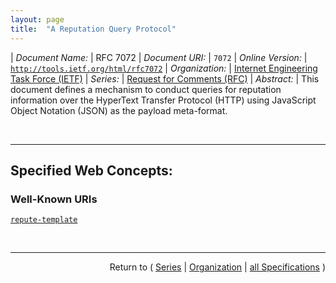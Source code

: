 ```yaml
---
layout: page
title:  "A Reputation Query Protocol"
---
```


| *Document Name:* | RFC 7072
| *Document URI:* | `7072`
| *Online Version:* | [`http://tools.ietf.org/html/rfc7072`](http://tools.ietf.org/html/rfc7072)
| *Organization:* | [Internet Engineering Task Force (IETF)](..  "List of specification series by this organization")
| *Series:* | [Request for Comments (RFC)](.  "List of specifications in this series")
| *Abstract:* | This document defines a mechanism to conduct queries for reputation information over the HyperText Transfer Protocol (HTTP) using JavaScript Object Notation (JSON) as the payload meta-format.

<br/>
<hr/>

## Specified Web Concepts:

### Well-Known URIs

[`repute-template`](/concepts/well-known-uri/repute-template "A reputation query made via HTTP encodes the question being asked in an HTTP GET method.  The specific syntax of the query itself is specified by retrieving a URI template from the reputation service, completing the template, and then issuing the query. The template file is retrieved by requesting the well-known URI &#34;repute-template&#34; from the host providing reputation service, using HTTP.")



<br/>
<hr/>

<p style="text-align: right">Return to ( <a href="./">Series</a> | <a href="../">Organization</a> | <a href="../../">all Specifications</a> )</p>
